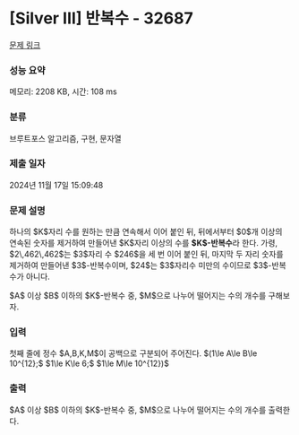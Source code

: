 # [Silver III] 반복수 - 32687 

[문제 링크](https://www.acmicpc.net/problem/32687) 

### 성능 요약

메모리: 2208 KB, 시간: 108 ms

### 분류

브루트포스 알고리즘, 구현, 문자열

### 제출 일자

2024년 11월 17일 15:09:48

### 문제 설명

<p>하나의 $K$자리 수를 원하는 만큼 연속해서 이어 붙인 뒤, 뒤에서부터 $0$개 이상의 연속된 숫자를 제거하여 만들어낸 $K$자리 이상의 수를 <strong>$K$-반복수</strong>라 한다. 가령, $2\,462\,462$는 $3$자리 수 $246$을 세 번 이어 붙인 뒤, 마지막 두 자리 숫자를 제거하여 만들어낸 $3$-반복수이며, $24$는 $3$자리수 미만의 수이므로 $3$-반복수가 아니다.</p>

<p>$A$ 이상 $B$ 이하의 $K$-반복수 중, $M$으로 나누어 떨어지는 수의 개수를 구해보자.</p>

### 입력 

 <p>첫째 줄에 정수 $A,B,K,M$이 공백으로 구분되어 주어진다. $(1\le A\le B\le 10^{12};$ $1\le K\le 6;$ $1\le M\le 10^{12})$</p>

### 출력 

 <p>$A$ 이상 $B$ 이하의 $K$-반복수 중, $M$으로 나누어 떨어지는 수의 개수를 출력한다.</p>

